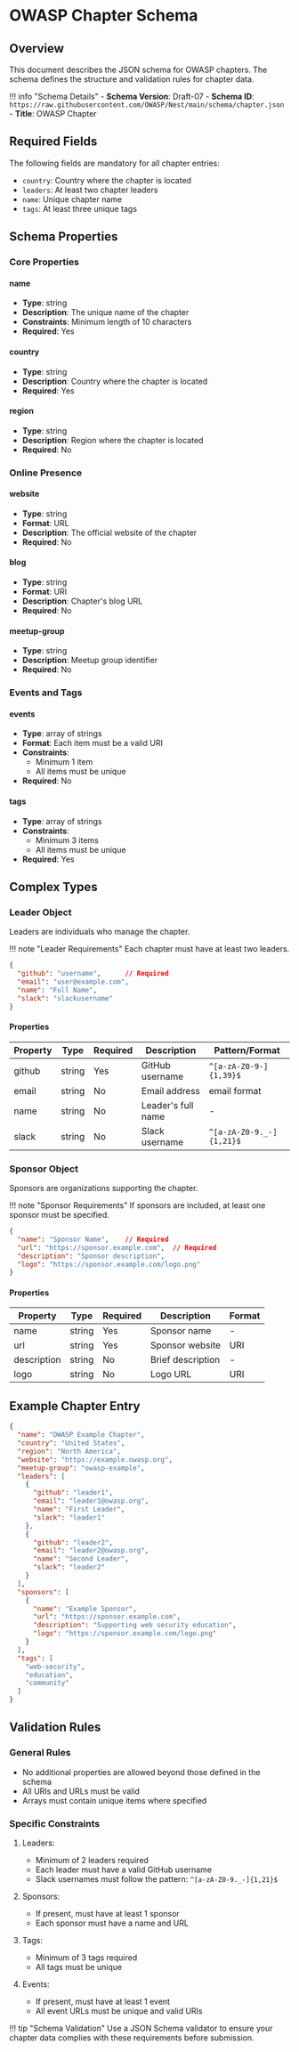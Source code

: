# OWASP Chapter Schema

## Overview

This document describes the JSON schema for OWASP chapters. The schema defines the structure and validation rules for chapter data.

!!! info "Schema Details"
    - **Schema Version**: Draft-07
    - **Schema ID**: `https://raw.githubusercontent.com/OWASP/Nest/main/schema/chapter.json`
    - **Title**: OWASP Chapter

## Required Fields

The following fields are mandatory for all chapter entries:

* `country`: Country where the chapter is located
* `leaders`: At least two chapter leaders
* `name`: Unique chapter name
* `tags`: At least three unique tags

## Schema Properties

### Core Properties

#### name
* **Type**: string
* **Description**: The unique name of the chapter
* **Constraints**: Minimum length of 10 characters
* **Required**: Yes

#### country
* **Type**: string
* **Description**: Country where the chapter is located
* **Required**: Yes

#### region
* **Type**: string
* **Description**: Region where the chapter is located
* **Required**: No

### Online Presence

#### website
* **Type**: string
* **Format**: URL
* **Description**: The official website of the chapter
* **Required**: No

#### blog
* **Type**: string
* **Format**: URI
* **Description**: Chapter's blog URL
* **Required**: No

#### meetup-group
* **Type**: string
* **Description**: Meetup group identifier
* **Required**: No

### Events and Tags

#### events
* **Type**: array of strings
* **Format**: Each item must be a valid URI
* **Constraints**:
    * Minimum 1 item
    * All items must be unique
* **Required**: No

#### tags
* **Type**: array of strings
* **Constraints**:
    * Minimum 3 items
    * All items must be unique
* **Required**: Yes

## Complex Types

### Leader Object

Leaders are individuals who manage the chapter.

!!! note "Leader Requirements"
    Each chapter must have at least two leaders.

```json
{
  "github": "username",      // Required
  "email": "user@example.com",
  "name": "Full Name",
  "slack": "slackusername"
}
```

#### Properties

| Property | Type | Required | Description | Pattern/Format |
|----------|------|----------|-------------|----------------|
| github | string | Yes | GitHub username | `^[a-zA-Z0-9-]{1,39}$` |
| email | string | No | Email address | email format |
| name | string | No | Leader's full name | - |
| slack | string | No | Slack username | `^[a-zA-Z0-9._-]{1,21}$` |

### Sponsor Object

Sponsors are organizations supporting the chapter.

!!! note "Sponsor Requirements"
    If sponsors are included, at least one sponsor must be specified.

```json
{
  "name": "Sponsor Name",    // Required
  "url": "https://sponsor.example.com",  // Required
  "description": "Sponsor description",
  "logo": "https://sponsor.example.com/logo.png"
}
```

#### Properties

| Property | Type | Required | Description | Format |
|----------|------|----------|-------------|---------|
| name | string | Yes | Sponsor name | - |
| url | string | Yes | Sponsor website | URI |
| description | string | No | Brief description | - |
| logo | string | No | Logo URL | URI |

## Example Chapter Entry

```json
{
  "name": "OWASP Example Chapter",
  "country": "United States",
  "region": "North America",
  "website": "https://example.owasp.org",
  "meetup-group": "owasp-example",
  "leaders": [
    {
      "github": "leader1",
      "email": "leader1@owasp.org",
      "name": "First Leader",
      "slack": "leader1"
    },
    {
      "github": "leader2",
      "email": "leader2@owasp.org",
      "name": "Second Leader",
      "slack": "leader2"
    }
  ],
  "sponsors": [
    {
      "name": "Example Sponsor",
      "url": "https://sponsor.example.com",
      "description": "Supporting web security education",
      "logo": "https://sponsor.example.com/logo.png"
    }
  ],
  "tags": [
    "web-security",
    "education",
    "community"
  ]
}
```

## Validation Rules

### General Rules
* No additional properties are allowed beyond those defined in the schema
* All URIs and URLs must be valid
* Arrays must contain unique items where specified

### Specific Constraints
1. Leaders:
    * Minimum of 2 leaders required
    * Each leader must have a valid GitHub username
    * Slack usernames must follow the pattern: `^[a-zA-Z0-9._-]{1,21}$`

2. Sponsors:
    * If present, must have at least 1 sponsor
    * Each sponsor must have a name and URL

3. Tags:
    * Minimum of 3 tags required
    * All tags must be unique

4. Events:
    * If present, must have at least 1 event
    * All event URLs must be unique and valid URIs

!!! tip "Schema Validation"
    Use a JSON Schema validator to ensure your chapter data complies with these requirements before submission.